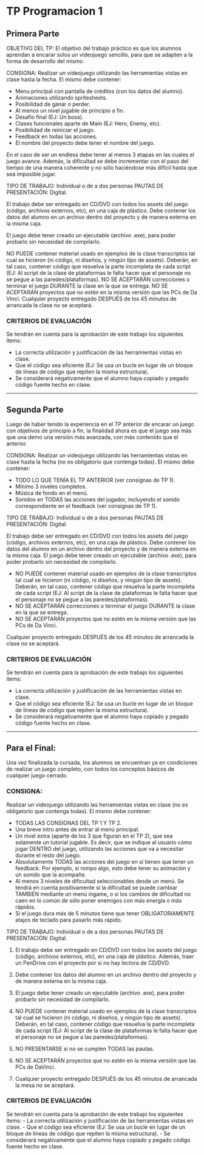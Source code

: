 # TP Programacion 1

## Primera Parte

OBJETIVO DEL TP:
El objetivo del trabajo práctico es que los alumnos aprendan a encarar solos un videojuego sencillo, para que se adapten a la forma de desarrollo del mismo.

CONSIGNA:
Realizar un videojuego utilizando las herramientas vistas en clase hasta la fecha. El mismo debe contener:
- Menu principal con pantalla de créditos (con los datos del alumno).
- Animaciones utilizando spritesheets.
- Posibilidad de ganar o perder.
- Al menos un nivel jugable de principio a fin.
- Desafío final (EJ: Un boss).
- Clases funcionales aparte de Main (EJ: Hero, Enemy, etc).
- Posibilidad de reiniciar el juego.
- Feedback en todas las acciones.
- El nombre del proyecto debe tener el nombre del juego. 

En el caso de ser un endless debe tener al menos 3 etapas en las 
cuales el juego avance. Además, la dificultad se debe incrementar con el paso del tiempo de una manera coherente y no sólo haciéndose más difícil hasta que sea imposible jugar.

TIPO DE TRABAJO:  Individual o de a dos personas
PAUTAS DE PRESENTACIÓN: Digital.

El trabajo debe ser entregado en CD/DVD con todos los assets del juego (código, archivos externos, etc), en una caja de plástico.
Debe contener los datos del alumno en un archivo dentro del proyecto y de manera externa en la misma caja.

El juego debe tener creado un ejecutable (archivo .exe), para poder probarlo sin necesidad de compilarlo.

NO PUEDE contener material usado en ejemplos de la clase transcriptos tal cual se hicieron (ni código, ni diseños, y ningún tipo de assets). Deberán, en tal caso, contener código que resuelva la parte incompleta de cada script (EJ: Al script de la clase de plataformas le falta hacer que el personaje no se pegue a las paredes/plataformas).
NO SE ACEPTARÁN correcciones o terminar el juego DURANTE la clase en la que se entrega.
NO SE ACEPTARÁN proyectos que no estén en la misma versión que las PCs de Da Vinci. 
Cualquier proyecto entregado DESPUÉS de los 45 minutos de arrancada la clase no se aceptará.

### CRITERIOS DE EVALUACIÓN
Se tendrán en cuenta para la aprobación de este trabajo los siguientes ítems:
- La correcta utilización y justificación de las herramientas vistas en clase.
- Que el código sea eficiente (EJ: Se usa un bucle en lugar de un bloque de líneas de código que repiten la misma estructura).
- Se considerará negativamente que el alumno haya copiado y pegado código fuente hecho en clase.

---

## Segunda Parte
Luego de haber tenido la experiencia en el TP anterior de encarar un juego con objetivos de principio a fin, la finalidad ahora es que el juego sea más que una demo una versión más avanzada, con más contenido que el anterior.

CONSIGNA:
Realizar un videojuego utilizando las herramientas vistas en clase hasta la fecha (no es obligatorio que contenga todas). 
El mismo debe contener:
- TODO LO QUE TENÍA EL TP ANTERIOR (ver consignas de TP 1).
- Mínimo 3 niveles completos.
- Música de fondo en el menú.
- Sonidos en TODAS las acciones del jugador, incluyendo el sonido correspondiente en el feedback (ver consignas de TP 1).
 
TIPO DE TRABAJO:  Individual o de a dos personas
PAUTAS DE PRESENTACIÓN: Digital.
 
El trabajo debe ser entregado en CD/DVD con todos los assets del juego (código, archivos externos, etc), en una caja de plástico.
Debe contener los datos del alumno en un archivo dentro del proyecto y de manera externa en la misma caja.
El juego debe tener creado un ejecutable (archivo .exe), para poder probarlo sin necesidad de compilarlo.

- NO PUEDE contener material usado en ejemplos de la clase transcriptos tal cual se hicieron (ni código, ni diseños, y ningún tipo de assets). Deberán, en tal caso, contener código que resuelva la parte incompleta de cada script (EJ: Al script de la clase de plataformas le falta hacer que el personaje no se pegue a las paredes/plataformas).
- NO SE ACEPTARÁN correcciones o terminar el juego DURANTE la clase en la que se entrega.
- NO SE ACEPTARÁN proyectos que no estén en la misma versión que las PCs de Da Vinci. 

Cualquier proyecto entregado DESPUÉS de los 45 minutos de arrancada la clase no se aceptará.

### CRITERIOS DE EVALUACIÓN
Se tendrán en cuenta para la aprobación de este trabajo los siguientes ítems:
- La correcta utilización y justificación de las herramientas vistas en clase.
- Que el código sea eficiente (EJ: Se usa un bucle en lugar de un bloque de líneas de código que repiten la misma estructura).
- Se considerará negativamente que el alumno haya copiado y pegado código fuente hecho en clase.

---

## Para el Final:
Una vez finalizada la cursada, los alumnos se encuentran ya en condiciones de realizar un juego completo, con todos los conceptos básicos de cualquier juego cerrado.

### CONSIGNA:
Realizar un videojuego utilizando las herramientas vistas en clase (no es obligatorio que contenga todas). El mismo debe contener:

- TODAS LAS CONSIGNAS DEL TP 1 Y TP 2.
- Una breve intro antes de entrar al menú principal.
- Un nivel extra (aparte de los 3 que figuran en el TP 2), que sea solamente un tutorial jugable. Es decir, que se indique al usuario cómo jugar DENTRO del juego, utilizando las acciones que va a necesitar durante el resto del juego.
- Absolutamente TODAS las acciones del juego en sí tienen que tener un feedback. Por ejemplo, si rompo algo, esto debe tener su animación y un sonido que la acompañe.
- Al menos 3 niveles de dificultad seleccionables desde un menú. Se tendrá en cuenta positivamente si la dificultad se puede cambiar TAMBIÉN mediante un menú ingame, o si los cambios de dificultad no caen en lo común de sólo poner enemigos con más energía o más rápidos.
- Si el juego dura más de 5 minutos tiene que tener OBLIGATORIAMENTE atajos de teclado para pasarlo más rápido.

TIPO DE TRABAJO: Individual o de a dos personas
PAUTAS DE PRESENTACIÓN: Digital.

1. El trabajo debe ser entregado en CD/DVD con todos los assets del juego (código, archivos externos, etc), en una caja de plástico. Además, traer un PenDrive con el proyecto por si no hay lectora de CD/DVD.

2. Debe contener los datos del alumno en un archivo dentro del proyecto y de manera externa en la misma caja.
3. El juego debe tener creado un ejecutable (archivo .exe), para poder probarlo sin necesidad de compilarlo.
4. NO PUEDE contener material usado en ejemplos de la clase transcriptos tal cual se hicieron (ni código, ni diseños, y ningún tipo de assets). Deberán, en tal caso, contener código que resuelva la parte incompleta de cada script (EJ: Al script de la clase de plataformas le falta hacer que el personaje no se pegue a las paredes/plataformas).
5. NO PRESENTARSE si no se cumplen TODAS las pautas.
6. NO SE ACEPTARÁN proyectos que no estén en la misma versión que las PCs de DaVinci.
7. Cualquier proyecto entregado DESPUÉS de los 45 minutos de arrancada la mesa no se aceptará.

### CRITERIOS DE EVALUACIÓN
Se tendrán en cuenta para la aprobación de este trabajo los siguientes ítems:
    - La correcta utilización y justificación de las herramientas vistas en clase.
    - Que el código sea eficiente (EJ: Se usa un bucle en lugar de un bloque de líneas de código que repiten la misma estructura).
    - Se considerará negativamente que el alumno haya copiado y pegado código fuente hecho en clase.
